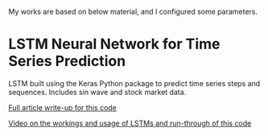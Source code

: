 My works are based on below material, and I configured some parameters.

# LSTM Neural Network for Time Series Prediction

LSTM built using the Keras Python package to predict time series steps and sequences. Includes sin wave and stock market data.

[Full article write-up for this code](http://www.jakob-aungiers.com/articles/a/LSTM-Neural-Network-for-Time-Series-Prediction)

[Video on the workings and usage of LSTMs and run-through of this code](https://www.youtube.com/watch?v=2np77NOdnwk)
